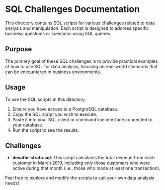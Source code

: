 # SQL Challenges Documentation

This directory contains SQL scripts for various challenges related to data analysis and manipulation. Each script is designed to address specific business questions or scenarios using SQL queries.

## Purpose

The primary goal of these SQL challenges is to provide practical examples of how to use SQL for data analysis, focusing on real-world scenarios that can be encountered in business environments.

## Usage

To use the SQL scripts in this directory:

1. Ensure you have access to a PostgreSQL database.
2. Copy the SQL script you wish to execute.
3. Paste it into your SQL client or command line interface connected to your database.
4. Run the script to see the results.

## Challenges

- **desafio-strata.sql**: This script calculates the total revenue from each customer in March 2019, including only those customers who were active during that month (i.e., those who made at least one transaction).

Feel free to explore and modify the scripts to suit your own data analysis needs!